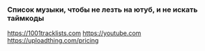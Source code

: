 ### Список музыки, чтобы не лезть на ютуб, и не искать таймкоды


https://1001tracklists.com
https://youtube.com
https://uploadthing.com/pricing
